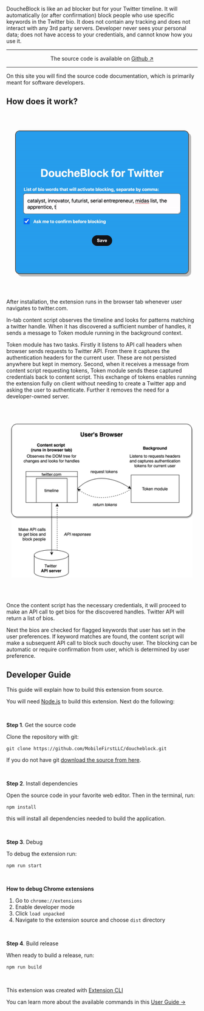 DoucheBlock is like an ad blocker but for your Twitter timeline. It will automatically (or after confirmation) block people who use specific keywords in the Twitter bio. It does not contain any tracking and does not interact with any 3rd party servers. Developer never sees your personal data; does not have access to your credentials, and cannot know how you use it.

* * *

<p align="center">The source code is available on <a href="https://github.com/MobileFirstLLC/doucheblock" target="_blank" rel="noreferrer nofollow">Github ↗</a></p>

* * *

On this site you will find the source code documentation, which is primarily meant for software developers.

## How does it work?

<img src="https://raw.githubusercontent.com/MobileFirstLLC/doucheblock/master/.github/preview.gif"
alt="system diagram" style="background:#ddd; border:2px solid #555; box-shadow:6px 6px 0 #0004; border-radius:12px; width:500px; display:block; max-width:90%; margin:4rem auto"/>

After installation, the extension runs in the browser tab whenever user navigates to twitter.com.

In-tab content script observes the timeline and looks for patterns matching
a twitter handle. When it has discovered a sufficient number of handles, it sends
a message to Token module running in the background context.

Token module has two tasks. Firstly it listens to API call headers when browser sends requests to Twitter API.
From there it captures the authentication headers for the current user. These are not
persisted anywhere but kept in memory. Second, when it receives a message from content
script requesting tokens, Token module sends these captured credentials back to content
script. This exchange of tokens enables running the extension fully on client without 
needing to create a Twitter app and asking the user to authenticate. Further it removes 
the need for a developer-owned server.

<img src="https://raw.githubusercontent.com/MobileFirstLLC/doucheblock/master/.github/diagram.png"
alt="system diagram" style="width:auto;display:block; max-width:95%; margin:4rem auto"/>

Once the content script has the necessary credentials, it will proceed to make an API call to
get bios for the discovered handles. Twitter API will return a list of bios.

Next the bios are checked for flagged keywords that user has set in the user preferences. 
If keyword matches are found, the content script will make a subsequent API call to block 
such douchy user. The blocking can be automatic or require confirmation from user, 
which is determined by user preference.

## Developer Guide

This guide will explain how to build this extension from source.

You will need [Node.js](https://nodejs.org/en/download/) to build this extension. Next do the following:

<br/>

**Step 1**. Get the source code

Clone the repository with git:

```
git clone https://github.com/MobileFirstLLC/doucheblock.git
```

If you do not have git [download the source from here](https://github.com/MobileFirstLLC/doucheblock/archive/master.zip).

<br/>

**Step 2**. Install dependencies

Open the source code in your favorite web editor. Then in the terminal, run:

```
npm install
```

this will install all dependencies needed to build the application.

<br/>

**Step 3**. Debug

To debug the extension run:

```
npm run start
```

<br/>

**How to debug Chrome extensions**

1. Go to `chrome://extensions`
2. Enable developer mode
3. Click `load unpacked` 
4. Navigate to the extension source and choose `dist` directory

<br/>

**Step 4**. Build release

When ready to build a release, run:

```
npm run build
```

<br/>

This extension was created with [Extension CLI](https://oss.mobilefirst.me/extension-cli/)

You can learn more about the available commands in this [User Guide &rarr;](https://oss.mobilefirst.me/extension-cli/)

